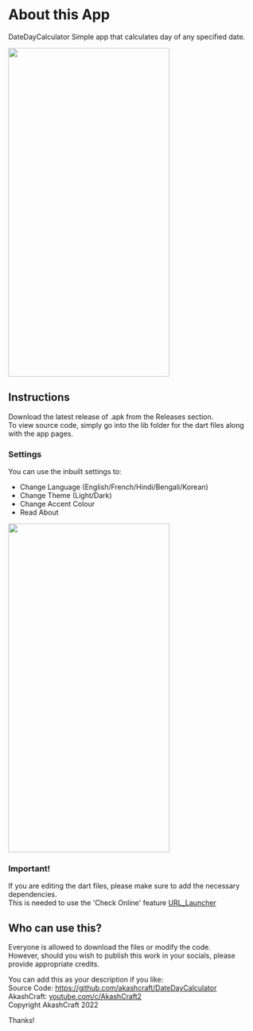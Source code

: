 # About this App
DateDayCalculator Simple app that calculates day of any specified date.  
  
<img src="https://user-images.githubusercontent.com/113077967/189462936-182044e2-948a-41af-b2e7-15f65dfa2fcd.jpg" width="324" height="660">
  

## Instructions
Download the latest release of .apk from the Releases section.  
To view source code, simply go into the lib folder for the dart files along with the app pages.  

### Settings
You can use the inbuilt settings to:  
- Change Language (English/French/Hindi/Bengali/Korean)  
- Change Theme (Light/Dark)  
- Change Accent Colour  
- Read About  
  
<img src="https://user-images.githubusercontent.com/113077967/189462949-663371d1-0760-4502-a6ce-5cedb75ab182.jpg" width="324" height="660">
  
### Important!

If you are editing the dart files, please make sure to add the necessary dependencies.  
This is needed to use the 'Check Online' feature
[URL_Launcher](https://pub.dev/packages/url_launcher)

## Who can use this?
Everyone is allowed to download the files or modify the code.  
However, should you wish to publish this work in your socials, please provide appropriate credits.  

You can add this as your description if you like:  
Source Code: https://github.com/akashcraft/DateDayCalculator  
AkashCraft: [youtube.com/c/AkashCraft2](https://youtube.com/c/AkashCraft2)  
Copyright AkashCraft 2022  

Thanks!

